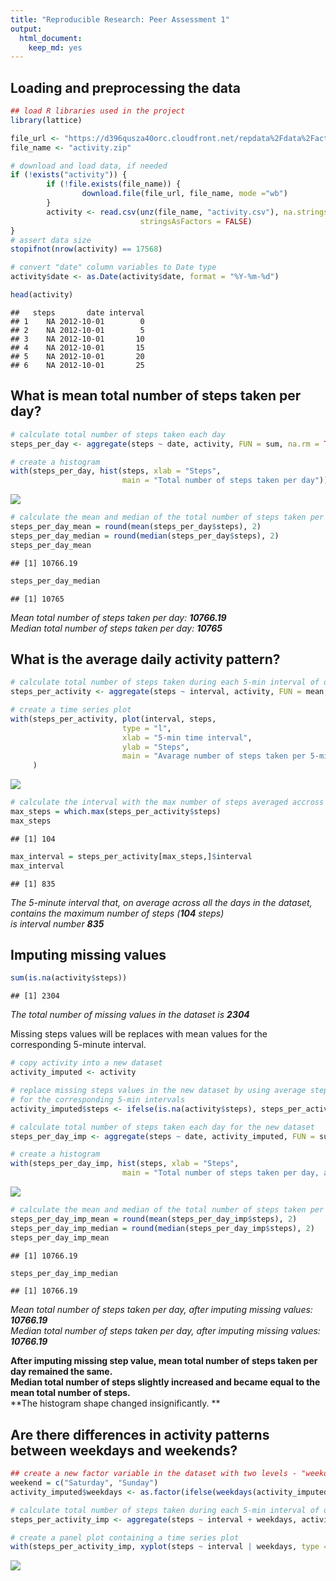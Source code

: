 ```yaml
---
title: "Reproducible Research: Peer Assessment 1"
output: 
  html_document:
    keep_md: yes
---
```




## Loading and preprocessing the data

```r
## load R libraries used in the project
library(lattice)

file_url <- "https://d396qusza40orc.cloudfront.net/repdata%2Fdata%2Factivity.zip"
file_name <- "activity.zip"

# download and load data, if needed
if (!exists("activity")) {
        if (!file.exists(file_name)) {
                download.file(file_url, file_name, mode ="wb")
        }
        activity <- read.csv(unz(file_name, "activity.csv"), na.strings = "NA", 
                             stringsAsFactors = FALSE)
}        
# assert data size
stopifnot(nrow(activity) == 17568)

# convert "date" column variables to Date type
activity$date <- as.Date(activity$date, format = "%Y-%m-%d")

head(activity)
```

```
##   steps       date interval
## 1    NA 2012-10-01        0
## 2    NA 2012-10-01        5
## 3    NA 2012-10-01       10
## 4    NA 2012-10-01       15
## 5    NA 2012-10-01       20
## 6    NA 2012-10-01       25
```

## What is mean total number of steps taken per day?

```r
# calculate total number of steps taken each day
steps_per_day <- aggregate(steps ~ date, activity, FUN = sum, na.rm = TRUE)

# create a histogram 
with(steps_per_day, hist(steps, xlab = "Steps", 
                         main = "Total number of steps taken per day"))
```

![](figure/total_steps-1.png)<!-- -->

```r
# calculate the mean and median of the total number of steps taken per day (without NAs)
steps_per_day_mean = round(mean(steps_per_day$steps), 2)
steps_per_day_median = round(median(steps_per_day$steps), 2)
steps_per_day_mean
```

```
## [1] 10766.19
```

```r
steps_per_day_median
```

```
## [1] 10765
```

*Mean total number of steps taken per day: __10766.19__*  
*Median total number of steps taken per day: __10765__*

## What is the average daily activity pattern?

```r
# calculate total number of steps taken during each 5-min interval of day
steps_per_activity <- aggregate(steps ~ interval, activity, FUN = mean, na.rm = TRUE)

# create a time series plot
with(steps_per_activity, plot(interval, steps,
                         type = "l",     
                         xlab = "5-min time interval", 
                         ylab = "Steps",
                         main = "Avarage number of steps taken per 5-min activity")
     )
```

![](figure/activity_pattern-1.png)<!-- -->

```r
# calculate the interval with the max number of steps averaged accross all the days
max_steps = which.max(steps_per_activity$steps)
max_steps
```

```
## [1] 104
```

```r
max_interval = steps_per_activity[max_steps,]$interval
max_interval
```

```
## [1] 835
```
*The 5-minute interval that, on average across all the days in the dataset, contains the maximum number of steps (__104__ steps)*  
*is interval number __835__*

## Imputing missing values


```r
sum(is.na(activity$steps))
```

```
## [1] 2304
```

*The total number of missing values in the dataset is __2304__*  

Missing steps values will be replaces with mean values for the corresponding 5-minute interval.


```r
# copy activity into a new dataset
activity_imputed <- activity

# replace missing steps values in the new dataset by using average steps values 
# for the corresponding 5-min intervals
activity_imputed$steps <- ifelse(is.na(activity$steps), steps_per_activity$steps[steps_per_activity$interval %in% activity$interval], activity$steps)

# calculate total number of steps taken each day for the new dataset
steps_per_day_imp <- aggregate(steps ~ date, activity_imputed, FUN = sum)

# create a histogram 
with(steps_per_day_imp, hist(steps, xlab = "Steps", 
                         main = "Total number of steps taken per day, after imputing missing  values"))
```

![](figure/missing_values_imp-1.png)<!-- -->

```r
# calculate the mean and median of the total number of steps taken per day
steps_per_day_imp_mean = round(mean(steps_per_day_imp$steps), 2)
steps_per_day_imp_median = round(median(steps_per_day_imp$steps), 2)
steps_per_day_imp_mean
```

```
## [1] 10766.19
```

```r
steps_per_day_imp_median
```

```
## [1] 10766.19
```

*Mean total number of steps taken per day, after imputing missing values: __10766.19__*  
*Median total number of steps taken per day, after imputing missing values: __10766.19__*

**After imputing missing step value, mean total number of steps taken per day remained the same.**  
**Median total number of steps slightly increased and became equal to the mean total number of steps.**  
**The histogram shape changed insignificantly. **

## Are there differences in activity patterns between weekdays and weekends?


```r
## create a new factor variable in the dataset with two levels - "weekday" and "weekend" 
weekend = c("Saturday", "Sunday")
activity_imputed$weekdays <- as.factor(ifelse(weekdays(activity_imputed$date) %in% weekend,"weekend", "weekday"))

# calculate total number of steps taken during each 5-min interval of day
steps_per_activity_imp <- aggregate(steps ~ interval + weekdays, activity_imputed, FUN = mean)

# create a panel plot containing a time series plot
with(steps_per_activity_imp, xyplot(steps ~ interval | weekdays, type = "l", layout=c(1,2)))
```

![](figure/weekdays-1.png)<!-- -->
